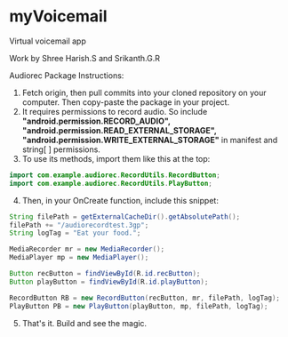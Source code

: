 # myVoicemail
Virtual voicemail app

Work by Shree Harish.S and Srikanth.G.R

Audiorec Package Instructions:

1. Fetch origin, then pull commits into your cloned repository on your computer. Then copy-paste the package in your project.
2. It requires permissions to record audio. So include **"android.permission.RECORD_AUDIO", "android.permission.READ_EXTERNAL_STORAGE", "android.permission.WRITE_EXTERNAL_STORAGE"** in manifest and string[ ] permissions.
3. To use its methods, import them like this at the top:  
```java
import com.example.audiorec.RecordUtils.RecordButton;
import com.example.audiorec.RecordUtils.PlayButton;
```
4. Then, in your OnCreate function, include this snippet:
```java
String filePath = getExternalCacheDir().getAbsolutePath();
filePath += "/audiorecordtest.3gp";
String logTag = "Eat your food.";

MediaRecorder mr = new MediaRecorder();
MediaPlayer mp = new MediaPlayer();

Button recButton = findViewById(R.id.recButton);
Button playButton = findViewById(R.id.playButton);

RecordButton RB = new RecordButton(recButton, mr, filePath, logTag);
PlayButton PB = new PlayButton(playButton, mp, filePath, logTag);
```
5. That's it. Build and see the magic.

